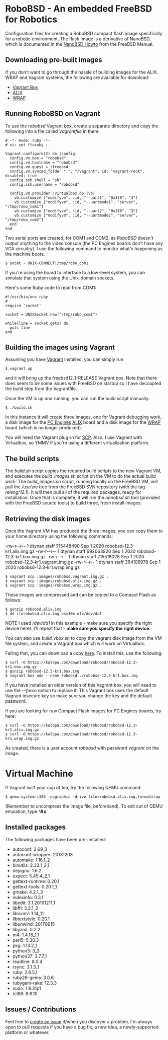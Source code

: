 # RoboBSD - An embedded FreeBSD for Robotics

Configuration files for creating a RoboBSD compact flash image
specifically for a robotic environment.
The flash image is a derivative of NanoBSD,
which is documented in the
[NanoBSD Howto](https://www.freebsd.org/doc/en/articles/nanobsd/howto.html)
from the FreeBSD Manual.

## Downloading pre-built images

If you don't want to go through the hassle of building images for the ALIX,
WRAP and Vagrant systems, the following are available for download:

* [Vagrant Box](https://kalopa.com/download/robobsd/robobsd-12.3-kr1.box.gz)
* [ALIX](https://kalopa.com/download/robobsd/robobsd-12.3-kr1.alix.img.gz)
* [WRAP](https://kalopa.com/download/robobsd/robobsd-12.3-kr1.wrap.img.gz)

## Running RoboBSD on Vagrant

To use the *robobsd* Vagrant box, create a separate directory and copy the
following into a file called _Vagrantfile_ in there.

    # -*- mode: ruby -*-
    # vi: set ft=ruby :

    Vagrant.configure(2) do |config|
      config.vm.box = "robobsd"
      config.vm.hostname = "robobsd"
      config.vm.guest = :freebsd
      config.vm.synced_folder ".", "/vagrant", id: "vagrant-root", disabled: true
      config.ssh.shell = "sh"
      config.ssh.username = "robobsd"

      config.vm.provider :virtualbox do |vb|
        vb.customize ["modifyvm", :id, "--uart1", "0x3f8", "4"]
        vb.customize ["modifyvm", :id, "--uartmode1", "server", "/tmp/robo_com1"]
        vb.customize ["modifyvm", :id, "--uart2", "0x2f8", "3"]
        vb.customize ["modifyvm", :id, "--uartmode2", "server", "/tmp/robo_com2"]
      end
    end

Two serial ports are created, for COM1 and COM2, as *RoboBSD* doesn't output anything to
the video console (the PC Engines boards don't have any VGA circuitry).
I use the following command to monitor what's happening as the machine boots.

    $ socat - UNIX-CONNECT:/tmp/robo_com1 

If you're using the board to interface to a low-level system, you can simulate that
system using the Unix-domain sockets.

Here's some Ruby code to read from COM1:

    #!/usr/bin/env ruby
    #
    require 'socket'

    socket = UNIXSocket.new("/tmp/robo_com1")

    while(line = socket.gets) do
      puts line
    end

## Building the images using Vagrant

Assuming you have [Vagrant](https://www.vagrantup.com/)
installed, you can simply run

    $ vagrant up

and it will bring up the freebsd12\_1-RELEASE Vagrant box.
Note that there does seem to be some issues with FreeBSD on startup so
I have decoupled the build step from the Vagrantfile.

Once the VM is up and running, you can run the build script manually:

    $ ./build.sh

In this instance it will create three images, one for Vagrant debugging work,
a disk image for the
[PC Engines](http://pcengines.ch/)
[ALIX](http://pcengines.ch/alix.htm) board and a disk image for the
[WRAP](http://pcengines.ch/wrap.htm) board (which is no longer produced).

You will need the Vagrant plug-in for
[SCP](https://github.com/invernizzi/vagrant-scp).
Also, I use Vagrant with Virtualbox, so YMMV if you're using
a different virtualization platform.

## The build scripts

The *build.sh* script copies the required build scripts to the new
Vagrant VM, and executes the *build_images.sh* script on the VM to do
the actual build work.
The *build_images.sh* script, running locally on the FreeBSD VM,
will pull the */usr/src* tree from the FreeBSD SVN repository
(with the tag *releng/12.1*).
It will then pull all of the required packages, ready for installation.
Once that is complete, it will run the *nanobsd.sh* tool (provided
with the FreeBSD source tools) to build three, fresh install images.

## Retrieving the disk images

Once the Vagrant VM has produced the three images,
you can copy them to your home directory using the following commands:

-rw-r--r-- 1 dtynan staff 715448490 Sep  1  2020 robobsd-12.3-kr1.alix.img.gz
-rw-r--r-- 1 dtynan staff 692063920 Sep  1  2020 robobsd-12.3-kr1.box.img.gz
-rw-r--r-- 1 dtynan staff 715518028 Sep  1  2020 robobsd-12.3-kr1.vagrant.img.gz
-rw-r--r-- 1 dtynan staff 364106978 Sep  1  2020 robobsd-12.3-kr1.wrap.img.gz

    $ vagrant scp :images/robobsd.vagrant.img.gz .
    $ vagrant scp :images/robobsd.alix.img.gz .
    $ vagrant scp :images/robobsd.wrap.img.gz .

These images are compressed and can be copied to a Compact Flash as follows:

    $ gunzip robobsd.alix.img
    $ dd if=robobsd.alix.img bs=10m of=/dev/da1

NOTE I used */dev/da1* in this example - make sure you specify the right device here).
I'll repeat that - **make sure you specify the right device**.

You can also use *build_vbox.sh* to copy the vagrant disk image from the VM file system,
and create a Vagrant box which will work on Virtualbox.

Failing that, you can download a copy
[here](https://kalopa.com/download/robobsd/robobsd-12.3-kr1.box.img.gz).
To install this, use the following:

    $ curl -O https://kalopa.com/download/robobsd/robobsd-12.3-kr1.box.img.gz
    $ gunzip robobsd-12.3-kr1.box.img
    $ vagrant box add --name robobsd ./robobsd-12.3-kr1.box.img

If you have installed an older version of this Vagrant box,
you will need to use the _--force_ option to replace it.
This Vagrant box uses the default Vagrant insecure key so make sure you change the key and
the default password.

If you are looking for raw Compact Flash images for PC Engines boards, try here:

    $ curl -O https://kalopa.com/download/robobsd/robobsd-12.3-kr1.alix.img.gz
    $ curl -O https://kalopa.com/download/robobsd/robobsd-12.3-kr1.wrap.img.gz

As created, there is a user account _robobsd_ with password _vagrant_ on the image.

# Virtual Machine

If Vagrant isn't your cup of tea, try the following QEMU command:

    $ qemu-system-i386 -nographic -drive file=robobsd.alix.img,format=raw

(Remember to uncompress the image file, beforehand).
To exit out of QEMU emulation, type **^Ax**.

## Installed packages

The following packages have been pre-installed:

* autoconf: 2.69\_3
* autoconf-wrapper: 20131203
* automake: 1.16.1\_2
* binutils: 2.33.1\_2,1
* dejagnu: 1.6.2
* expect: 5.45.4\_2,1
* gettext-runtime: 0.20.1
* gettext-tools: 0.20.1\_1
* gmake: 4.2.1\_3
* indexinfo: 0.3.1
* libedit: 3.1.20191211,1
* libffi: 3.2.1\_3
* libiconv: 1.14\_11
* libtextstyle: 0.20.1
* libunwind: 20170615
* libyaml: 0.2.2
* m4: 1.4.18\_1,1
* perl5: 5.30.3
* pkg: 1.13.2\_1
* python3: 3\_3
* python37: 3.7.7\_1
* readline: 8.0.4
* rsync: 3.1.3\_1
* ruby: 2.6.5,1
* ruby26-gems: 3.0.6
* rubygem-rake: 12.3.3
* sudo: 1.8.31p1
* tcl86: 8.6.10

## Issues / Contributions

Feel free to
[create an issue](https://github.com/kalopa/robobsd/issues/new)
if/when you discover a problem.
I'm always open to pull requests if you have a bug fix, a new idea, a newly-supported platform
or whatever.
